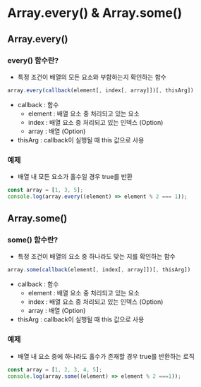 # Array.every() & Array.some()

## Array.every()

### every() 함수란?

- 특정 조건이 배열의 모든 요소와 부함하는지 확인하는 함수

```jsx
array.every(callback(element[, index[, array]])[, thisArg])
```

- callback : 함수
    - element : 배열 요소 중 처리되고 있는 요소
    - index : 배열 요소 중 처리되고 있는 인덱스 (Option)
    - array : 배열 (Option)
- thisArg : callback이 실행될 때 this 값으로 사용

### 예제

- 배열 내 모든 요소가 홀수일 경우 true를 반환

```jsx
const array = [1, 3, 5];
console.log(array.every((element) => element % 2 === 1));
```

## Array.some()

### some() 함수란?

- 특정 조건이 배열의 요소 중 하나라도 맞는 지를 확인하는 함수

```jsx
array.some(callback(element[, index[, array]])[, thisArg])
```

- callback : 함수
    - element : 배열 요소 중 처리되고 있는 요소
    - index : 배열 요소 중 처리되고 있는 인덱스 (Option)
    - array : 배열 (Option)
- thisArg : callback이 실행될 때 this 값으로 사용

### 예제

- 배열 내 요소 중에 하나라도 홀수가 존재할 경우 true를 반환하는 로직

```jsx
const array = [1, 2, 3, 4, 5];
console.log(array.some((element) => element % 2 ===1));
```
